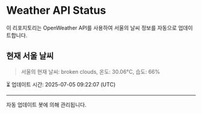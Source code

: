 
# Weather API Status

이 리포지토리는 OpenWeather API를 사용하여 서울의 날씨 정보를 자동으로 업데이트합니다.

## 현재 서울 날씨
> 서울의 현재 날씨: broken clouds, 온도: 30.06°C, 습도: 66%

⏳ 업데이트 시간: 2025-07-05 09:22:07 (UTC)

---
자동 업데이트 봇에 의해 관리됩니다.
